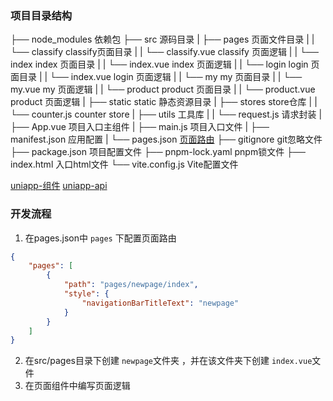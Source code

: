 
### 项目目录结构

├── node_modules                依赖包
├── src                         源码目录
|   ├── pages                   页面文件目录
|   |   └── classify            classify页面目录
|   |       └── classify.vue    classify 页面逻辑
|   |   └── index               index 页面目录
|   |       └── index.vue       index 页面逻辑
|   |   └── login               login 页面目录
|   |       └── index.vue       login 页面逻辑
|   |   └── my                  my 页面目录
|   |       └── my.vue          my 页面逻辑
|   |   └── product             product 页面目录
|   |       └── product.vue     product 页面逻辑
|   ├── static                  static 静态资源目录
|   ├── stores                  store仓库 
|   |   └── counter.js          counter store
|   ├── utils                   工具库
|   |   └── request.js          请求封装
|   ├── App.vue                 项目入口主组件
|   ├── main.js                 项目入口文件
|   ├── manifest.json           应用配置
|   └── pages.json              [页面路由](https://uniapp.dcloud.net.cn/collocation/pages.html)
├── gitignore                   git忽略文件
├── package.json                项目配置文件
├── pnpm-lock.yaml              pnpm锁文件
├── index.html                  入口html文件
└── vite.config.js              Vite配置文件


[uniapp-组件](https://uniapp.dcloud.net.cn/component/)
[uniapp-api](https://uniapp.dcloud.net.cn/api/)

### 开发流程
1. 在pages.json中 `pages` 下配置页面路由
```json
{
    "pages": [ 
        {
			"path": "pages/newpage/index",
			"style": {
				"navigationBarTitleText": "newpage"
			}
		}
    ]
}
```
2. 在src/pages目录下创建 `newpage`文件夹 ，并在该文件夹下创建 `index.vue`文件
3. 在页面组件中编写页面逻辑